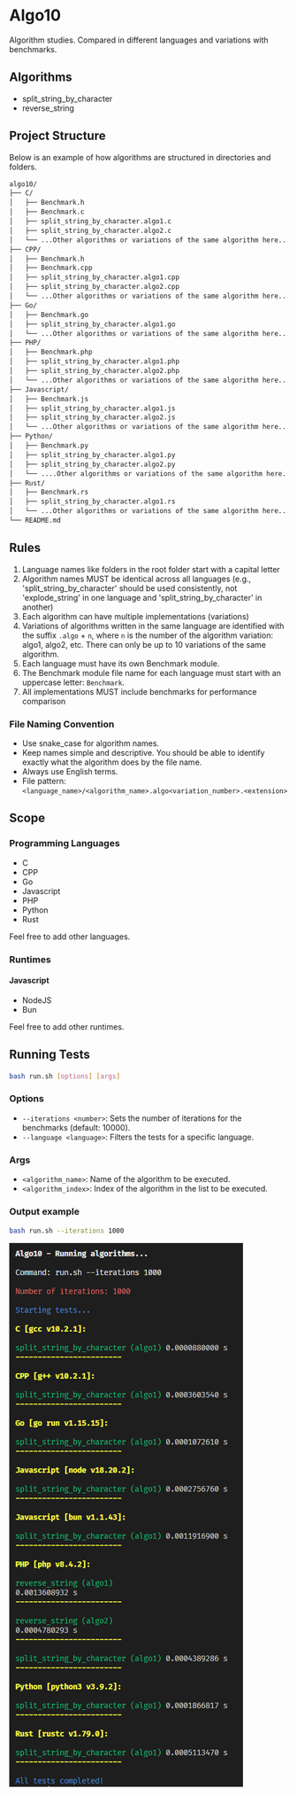 # Algo10

Algorithm studies. Compared in different languages and variations with benchmarks.

## Algorithms

- split_string_by_character
- reverse_string

## Project Structure

Below is an example of how algorithms are structured in directories and folders.

```txt
algo10/
├── C/
│   ├── Benchmark.h
│   ├── Benchmark.c
│   ├── split_string_by_character.algo1.c
│   ├── split_string_by_character.algo2.c
│   └── ...Other algorithms or variations of the same algorithm here...
├── CPP/
│   ├── Benchmark.h
│   ├── Benchmark.cpp
│   ├── split_string_by_character.algo1.cpp
│   ├── split_string_by_character.algo2.cpp
│   └── ...Other algorithms or variations of the same algorithm here...
├── Go/
│   ├── Benchmark.go
│   ├── split_string_by_character.algo1.go
│   └── ...Other algorithms or variations of the same algorithm here...
├── PHP/
│   ├── Benchmark.php
│   ├── split_string_by_character.algo1.php
│   ├── split_string_by_character.algo2.php
│   └── ...Other algorithms or variations of the same algorithm here...
├── Javascript/
│   ├── Benchmark.js
│   ├── split_string_by_character.algo1.js
│   ├── split_string_by_character.algo2.js
│   └── ...Other algorithms or variations of the same algorithm here...
├── Python/
│   ├── Benchmark.py
│   ├── split_string_by_character.algo1.py
│   ├── split_string_by_character.algo2.py
│   └── ....Other algorithms or variations of the same algorithm here...
├── Rust/
│   ├── Benchmark.rs
│   ├── split_string_by_character.algo1.rs
│   └── ...Other algorithms or variations of the same algorithm here...
└── README.md
```

## Rules

1. Language names like folders in the root folder start with a capital letter
2. Algorithm names MUST be identical across all languages (e.g., 'split_string_by_character' should be used consistently, not 'explode_string' in one language and 'split_string_by_character' in another)
3. Each algorithm can have multiple implementations (variations)
4. Variations of algorithms written in the same language are identified with the suffix `.algo` + `n`, where `n` is the number of the algorithm variation: algo1, algo2, etc. There can only be up to 10 variations of the same algorithm.
5. Each language must have its own Benchmark module.
6. The Benchmark module file name for each language must start with an uppercase letter: `Benchmark`.
7. All implementations MUST include benchmarks for performance comparison

### File Naming Convention

- Use snake_case for algorithm names.
- Keep names simple and descriptive. You should be able to identify exactly what the algorithm does by the file name.
- Always use English terms.
- File pattern: `<language_name>/<algorithm_name>.algo<variation_number>.<extension>`

## Scope

### Programming Languages

- C
- CPP
- Go
- Javascript
- PHP
- Python
- Rust

Feel free to add other languages.

### Runtimes

#### Javascript

- NodeJS
- Bun

Feel free to add other runtimes.

## Running Tests

```bash
bash run.sh [options] [args]
```

### Options

- `--iterations <number>`: Sets the number of iterations for the benchmarks (default: 10000).
- `--language <language>`: Filters the tests for a specific language.

### Args

- `<algorithm_name>`: Name of the algorithm to be executed.
- `<algorithm_index>`: Index of the algorithm in the list to be executed.

### Output example

```bash
bash run.sh --iterations 1000
```

![Example Output](output.png)
